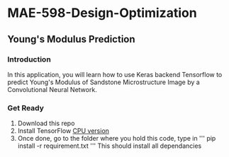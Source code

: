 # MAE-598-Design-Optimization
## Young's Modulus Prediction
### Introduction
In this application, you will learn how to use Keras backend Tensorflow to predict Young's Modulus of Sandstone Microstructure Image by a
Convolutional Neural Network.

### Get Ready
1. Download this repo
2. Install TensorFlow [CPU version](https://www.tensorflow.org/install/)
3. Once done, go to the folder where you hold this code, type in
'''
pip install -r requirement.txt
'''
This should install all dependancies
